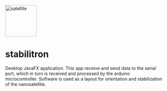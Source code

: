 <img src="https://www.vecteezy.com/vector-art/436704-sputnik-vector-icon" width = "100px" height = "100px" alt="satellite">

# stabilitron
Desktop JavaFX application. 
This app receive and send data to the serial port, which in turn is received and processed by the arduino microcontroller. Software is used as a layout for orientation and stabilization of the nanosatellite.
